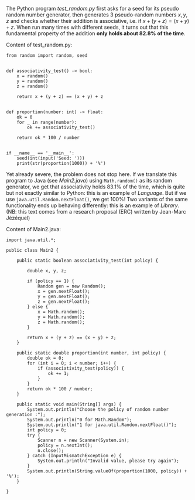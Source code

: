 The Python program *test_random.py* first asks for a seed for its pseudo random number generator, then generates 3 pseudo-random numbers $x,y,z$ and checks whether their addition is associative, i.e. if $x+(y+z) = (x+y)+z$. When run many times with different seeds, it turns out that this fundamental property of the addition **only holds about 82.8% of the time**. 

Content of test_random.py:

```
from random import random, seed


def associativity_test() -> bool:
    x = random()
    y = random()
    z = random()

    return x + (y + z) == (x + y) + z


def proportion(number: int) -> float:
    ok = 0
    for _ in range(number):
        ok += associativity_test()

    return ok * 100 / number


if __name__ == '__main__':
    seed(int(input('Seed: ')))
    print(str(proportion(1000)) + '%')
```

Yet already severe, the problem does not stop here. If we translate this program to Java (see *Main2.java*) using `Math.random()` as its random generator, we get that associativity holds 83.1% of the time, which is quite but not exactly similar to Python: this is an example of *Language*. But if we use `java.util.Random.nextFloat()`, we get 100%! Two variants of the same functionality ends up behaving differently: this is an example of *Library*. (NB: this text comes from a research proposal (ERC) written by Jean-Marc Jézéquel)


Content of Main2.java:

```
import java.util.*;

public class Main2 {

	public static boolean associativity_test(int policy) {

		double x, y, z;

		if (policy == 1) {
			Random gen = new Random();
			x = gen.nextFloat();
			y = gen.nextFloat();
			z = gen.nextFloat();
		} else {
			x = Math.random();
			y = Math.random();
			z = Math.random();
		}

		return x + (y + z) == (x + y) + z;
	}

	public static double proportion(int number, int policy) {
		double ok = 0;
		for (int i = 0; i < number; i++) {
			if (associativity_test(policy)) {
				ok += 1;
			}
		}
		return ok * 100 / number;
	}

	public static void main(String[] args) {
		System.out.println("Choose the policy of random number generation :");
		System.out.println("0 for Math.Random");
		System.out.println("1 for java.util.Random.nextFloat()");
		int policy = 0;
		try {
			Scanner n = new Scanner(System.in);
			policy = n.nextInt();
			n.close();
		} catch (InputMismatchException e) {
			System.out.println("Invalid value, please try again");
		}
		System.out.println(String.valueOf(proportion(1000, policy)) + '%');
	}

}
```
